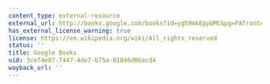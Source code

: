 ```yaml
---
content_type: external-resource
external_url: http://books.google.com/books?id=ygh9mkEppUMC&pg=PAfrontcover
has_external_license_warning: true
license: https://en.wikipedia.org/wiki/All_rights_reserved
status: ''
title: Google Books
uid: 3cef4e07-7447-4de7-b75a-01846d06acd4
wayback_url: ''
---
```

